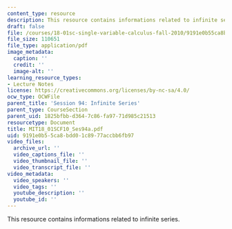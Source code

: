 ```yaml
---
content_type: resource
description: This resource contains informations related to infinite series.
draft: false
file: /courses/18-01sc-single-variable-calculus-fall-2010/9191e0b55ca8bdd01c8977accbb6fb97_MIT18_01SCF10_Ses94a.pdf
file_size: 110651
file_type: application/pdf
image_metadata:
  caption: ''
  credit: ''
  image-alt: ''
learning_resource_types:
- Lecture Notes
license: https://creativecommons.org/licenses/by-nc-sa/4.0/
ocw_type: OCWFile
parent_title: 'Session 94: Infinite Series'
parent_type: CourseSection
parent_uid: 1825bfbb-d364-7c86-fa97-71d985c21513
resourcetype: Document
title: MIT18_01SCF10_Ses94a.pdf
uid: 9191e0b5-5ca8-bdd0-1c89-77accbb6fb97
video_files:
  archive_url: ''
  video_captions_file: ''
  video_thumbnail_file: ''
  video_transcript_file: ''
video_metadata:
  video_speakers: ''
  video_tags: ''
  youtube_description: ''
  youtube_id: ''
---
```

This resource contains informations related to infinite series.